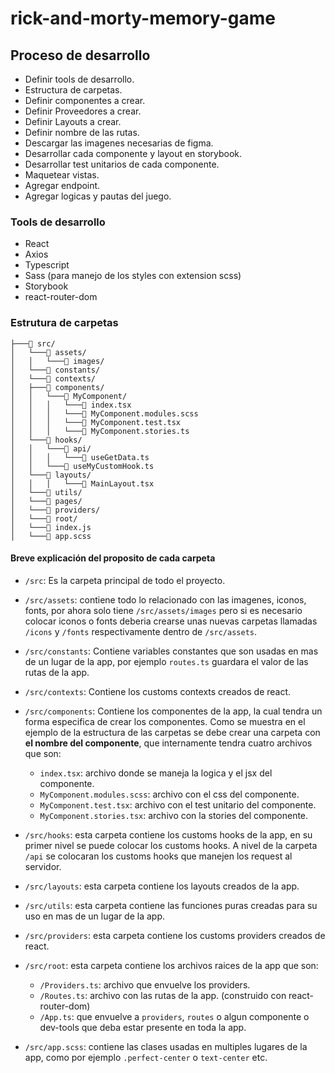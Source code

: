 # rick-and-morty-memory-game

## Proceso de desarrollo

- Definir tools de desarrollo.
- Estructura de carpetas.
- Definir componentes a crear.
- Definir Proveedores a crear.
- Definir Layouts a crear.
- Definir nombre de las rutas.
- Descargar las imagenes necesarias de figma.
- Desarrollar cada componente y layout en storybook.
- Desarrollar test unitarios de cada componente.
- Maquetear vistas.
- Agregar endpoint.
- Agregar logicas y pautas del juego.

### Tools de desarrollo

- React
- Axios
- Typescript
- Sass (para manejo de los styles con extension scss)
- Storybook
- react-router-dom

### Estrutura de carpetas

```
├───📁 src/
│   └───📁 assets/
│   │   └───📁 images/
│   └───📁 constants/
│   └───📁 contexts/
│   ├───📁 components/
│   │   └───📁 MyComponent/
│   │   │   └───📄 index.tsx
│   │   │   └───📄 MyComponent.modules.scss
│   │   │   └───📄 MyComponent.test.tsx
│   │   │   └───📄 MyComponent.stories.ts
│   └───📁 hooks/
│   │   └───📁 api/
│   │   │   └───📄 useGetData.ts
│   │   └───📄 useMyCustomHook.ts
│   └───📁 layouts/
│   │   │   └───📄 MainLayout.tsx
│   └───📁 utils/
│   └───📁 pages/
│   └───📁 providers/
│   └───📁 root/
│   └───📄 index.js
│   └───📄 app.scss
```

#### Breve explicación del proposito de cada carpeta

- `/src`:
  Es la carpeta principal de todo el proyecto.
- `/src/assets`:
  contiene todo lo relacionado con las imagenes, iconos, fonts, por ahora solo tiene `/src/assets/images` pero si es necesario colocar iconos o fonts deberia crearse unas nuevas carpetas llamadas `/icons` y `/fonts` respectivamente dentro de `/src/assets`.

- `/src/constants`:
  Contiene variables constantes que son usadas en mas de un lugar de la app, por ejemplo `routes.ts` guardara el valor de las rutas de la app.

- `/src/contexts`:
  Contiene los customs contexts creados de react.
- `/src/components`:
  Contiene los componentes de la app, la cual tendra un forma especifica de crear los componentes. Como se muestra en el ejemplo de la estructura de las carpetas se debe crear una carpeta con **el nombre del componente**, que internamente tendra cuatro archivos que son:

  - `index.tsx`: archivo donde se maneja la logica y el jsx del componente.
  - `MyComponent.modules.scss`: archivo con el css del componente.
  - `MyComponent.test.tsx`: archivo con el test unitario del componente.
  - `MyComponent.stories.tsx`: archivo con la stories del componente.

- `/src/hooks`: esta carpeta contiene los customs hooks de la app, en su primer nivel se puede colocar los customs hooks. A nivel de la carpeta `/api` se colocaran los customs hooks que manejen los request al servidor.

- `/src/layouts`: esta carpeta contiene los layouts creados de la app.

- `/src/utils`: esta carpeta contiene las funciones puras creadas para su uso en mas de un lugar de la app.

- `/src/providers`: esta carpeta contiene los customs providers creados de react.

- `/src/root`: esta carpeta contiene los archivos raices de la app que son:

  - `/Providers.ts`: archivo que envuelve los providers.
  - `/Routes.ts`: archivo con las rutas de la app. (construido con react-router-dom)
  - `/App.ts`: que envuelve a `providers`, `routes` o algun componente o dev-tools que deba estar presente en toda la app.

- `/src/app.scss`: contiene las clases usadas en multiples lugares de la app, como por ejemplo `.perfect-center` o `text-center` etc.
